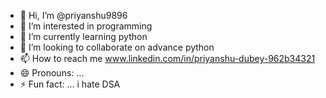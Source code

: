 - 👋 Hi, I’m @priyanshu9896
- 👀 I’m interested in programming
- 🌱 I’m currently learning python
- 💞️ I’m looking to collaborate on advance python
- 📫 How to reach me www.linkedin.com/in/priyanshu-dubey-962b34321
- 😄 Pronouns: ...
- ⚡ Fun fact: ... i hate DSA

<!---
priyanshu9896/priyanshu9896 is a ✨ special ✨ repository because its `README.md` (this file) appears on your GitHub profile.
You can click the Preview link to take a look at your changes.
--->
